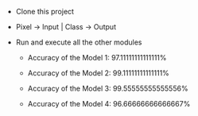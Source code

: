 * Clone this project

* Pixel  -> Input | Class -> Output
                                   
* Run and execute all the other modules

    * Accuracy of the Model 1: 97.11111111111111%

    * Accuracy of the Model 2: 99.11111111111111%

    * Accuracy of the Model 3: 99.55555555555556%

    * Accuracy of the Model 4: 96.66666666666667%
